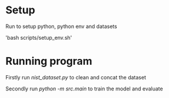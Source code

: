 # Setup
Run to setup python, python env and datasets
    
'bash scripts/setup_env.sh'

# Running program
Firstly run *nist_dataset.py* to clean and concat the dataset

Secondly run *python -m src.main* to train the model and evaluate
